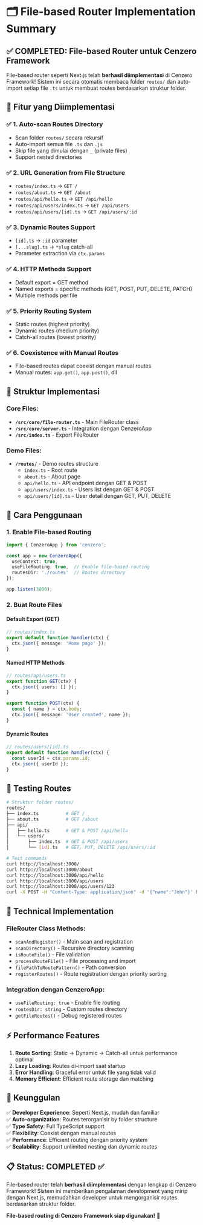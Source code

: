 # 🗂️ File-based Router Implementation Summary

## ✅ COMPLETED: File-based Router untuk Cenzero Framework

File-based router seperti Next.js telah **berhasil diimplementasi** di Cenzero Framework! Sistem ini secara otomatis membaca folder `routes/` dan auto-import setiap file `.ts` untuk membuat routes berdasarkan struktur folder.

## 🎯 Fitur yang Diimplementasi

### ✅ 1. Auto-scan Routes Directory
- Scan folder `routes/` secara rekursif
- Auto-import semua file `.ts` dan `.js`  
- Skip file yang dimulai dengan `_` (private files)
- Support nested directories

### ✅ 2. URL Generation from File Structure
- `routes/index.ts` → `GET /`
- `routes/about.ts` → `GET /about`
- `routes/api/hello.ts` → `GET /api/hello`
- `routes/api/users/index.ts` → `GET /api/users`
- `routes/api/users/[id].ts` → `GET /api/users/:id`

### ✅ 3. Dynamic Routes Support
- `[id].ts` → `:id` parameter
- `[...slug].ts` → `*slug` catch-all
- Parameter extraction via `ctx.params`

### ✅ 4. HTTP Methods Support
- Default export = GET method
- Named exports = specific methods (GET, POST, PUT, DELETE, PATCH)
- Multiple methods per file

### ✅ 5. Priority Routing System
- Static routes (highest priority)
- Dynamic routes (medium priority)  
- Catch-all routes (lowest priority)

### ✅ 6. Coexistence with Manual Routes
- File-based routes dapat coexist dengan manual routes
- Manual routes: `app.get()`, `app.post()`, dll

## 📁 Struktur Implementasi

### Core Files:
- **`/src/core/file-router.ts`** - Main FileRouter class
- **`/src/core/server.ts`** - Integration dengan CenzeroApp
- **`/src/index.ts`** - Export FileRouter

### Demo Files:
- **`/routes/`** - Demo routes structure
  - `index.ts` - Root route
  - `about.ts` - About page
  - `api/hello.ts` - API endpoint dengan GET & POST
  - `api/users/index.ts` - Users list dengan GET & POST
  - `api/users/[id].ts` - User detail dengan GET, PUT, DELETE

## 🚀 Cara Penggunaan

### 1. Enable File-based Routing
```typescript
import { CenzeroApp } from 'cenzero';

const app = new CenzeroApp({
  useContext: true,
  useFileRouting: true,  // Enable file-based routing
  routesDir: './routes'  // Routes directory
});

app.listen(3000);
```

### 2. Buat Route Files

#### Default Export (GET)
```typescript
// routes/index.ts
export default function handler(ctx) {
  ctx.json({ message: 'Home page' });
}
```

#### Named HTTP Methods
```typescript
// routes/api/users.ts
export function GET(ctx) {
  ctx.json({ users: [] });
}

export function POST(ctx) {
  const { name } = ctx.body;
  ctx.json({ message: 'User created', name });
}
```

#### Dynamic Routes
```typescript
// routes/users/[id].ts
export default function handler(ctx) {
  const userId = ctx.params.id;
  ctx.json({ userId });
}
```

## 🧪 Testing Routes

```bash
# Struktur folder routes/
routes/
├── index.ts          # GET /
├── about.ts          # GET /about  
├── api/
│   ├── hello.ts      # GET & POST /api/hello
│   └── users/
│       ├── index.ts  # GET & POST /api/users
│       └── [id].ts   # GET, PUT, DELETE /api/users/:id

# Test commands
curl http://localhost:3000/
curl http://localhost:3000/about
curl http://localhost:3000/api/hello
curl http://localhost:3000/api/users
curl http://localhost:3000/api/users/123
curl -X POST -H "Content-Type: application/json" -d '{"name":"John"}' http://localhost:3000/api/users
```

## 🔧 Technical Implementation

### FileRouter Class Methods:
- `scanAndRegister()` - Main scan and registration
- `scanDirectory()` - Recursive directory scanning
- `isRouteFile()` - File validation
- `processRouteFile()` - File processing and import
- `filePathToRoutePattern()` - Path conversion
- `registerRoutes()` - Route registration dengan priority sorting

### Integration dengan CenzeroApp:
- `useFileRouting: true` - Enable file routing
- `routesDir: string` - Custom routes directory
- `getFileRoutes()` - Debug registered routes

## ⚡ Performance Features

1. **Route Sorting**: Static → Dynamic → Catch-all untuk performance optimal
2. **Lazy Loading**: Routes di-import saat startup
3. **Error Handling**: Graceful error untuk file yang tidak valid
4. **Memory Efficient**: Efficient route storage dan matching

## 🎉 Keunggulan

✅ **Developer Experience**: Seperti Next.js, mudah dan familiar  
✅ **Auto-organization**: Routes terorganisir by folder structure  
✅ **Type Safety**: Full TypeScript support  
✅ **Flexibility**: Coexist dengan manual routes  
✅ **Performance**: Efficient routing dengan priority system  
✅ **Scalability**: Support unlimited nesting dan dynamic routes  

## 📋 Status: COMPLETED ✅

File-based router telah **berhasil diimplementasi** dengan lengkap di Cenzero Framework! Sistem ini memberikan pengalaman development yang mirip dengan Next.js, memudahkan developer untuk mengorganisir routes berdasarkan struktur folder.

**File-based routing di Cenzero Framework siap digunakan!** 🚀
